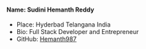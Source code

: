 #### Name: Sudini Hemanth Reddy
 - Place: Hyderbad Telangana India
 - Bio: Full Stack Developer and Entrepreneur
 - GitHub: [Hemanth987](https://github.com/Hemanth987)

